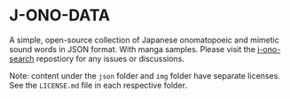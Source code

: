 # J-ONO-DATA

A simple, open-source collection of Japanese onomatopoeic and mimetic sound words in JSON format. With manga samples. Please visit the [j-ono-search](https://github.com/ObakeConstructs/j-ono-search) repostiory for any issues or discussions.

Note: content under the `json` folder and `img` folder have separate licenses.  See the `LICENSE.md` file in each respective folder.
